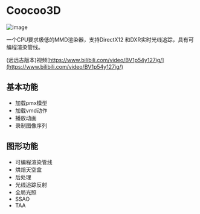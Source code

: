# Coocoo3D
![image](https://user-images.githubusercontent.com/63526047/150717738-58eb5cfe-dc19-417d-b389-f8f35607a679.png)

一个CPU要求极低的MMD渲染器，支持DirectX12 和DXR实时光线追踪，具有可编程渲染管线。

(远远古版本)视频[https://www.bilibili.com/video/BV1p54y127ig/](https://www.bilibili.com/video/BV1p54y127ig/)

## 基本功能
* 加载pmx模型
* 加载vmd动作
* 播放动画
* 录制图像序列
## 图形功能
* 可编程渲染管线
* 烘焙天空盒
* 后处理
* 光线追踪反射
* 全局光照
* SSAO
* TAA